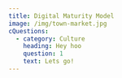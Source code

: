 ```yaml
---
title: Digital Maturity Model
image: /img/town-market.jpg
cQuestions:
  - category: Culture
    heading: Hey hoo
    question: 1
    text: Lets go!
---
```


